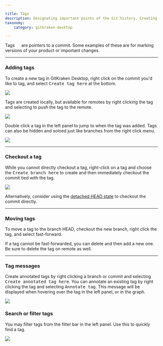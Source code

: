 ```yaml
---

title: Tags
description: Designating important points of the Git history. Creating Tags in GitKraken Desktop on commits is easy with the graph.
taxonomy:
    category: gitkraken-desktop

---
```


Tags <em class='context-menu'><img style='translate:rotate(180deg);height:1em;' src='/wp-content/uploads/gk-tag-icon.svg'></em> are pointers to a commit.  Some examples of these are for marking versions of your product or important changes.

***
### Adding tags

To create a new tag in GitKraken Desktop, right click on the commit you'd like to tag, and select <kbd>Create tag here</kbd> at the bottom.

<img src="/wp-content/uploads/add-tag.png" srcset="/wp-content/uploads/add-tag.png" class="help-center-img img-bordered">


Tags are created locally, but available for remotes by right clicking the tag and selecting to push the tag to the remote.

<img src="/wp-content/uploads/tag-remote.png" srcset="/wp-content/uploads/tag-remote.png" class="help-center-img img-bordered">

Double click a tag in the left panel to jump to when the tag was added.  Tags can also be hidden and soloed just like branches from the right click menu.

<img src="/wp-content/uploads/tag-right.png" srcset="/wp-content/uploads/tag-right.png" class="help-center-img img-bordered">

***

### Checkout a tag

While you cannot directly checkout a tag, right-click on a tag and choose the <kbd>Create branch here</kbd> to create and then immediately checkout the commit tied with the tag.

<img src="/wp-content/uploads/tag-branch.png" srcset="/wp-content/uploads/tag-branch@2x.png" class="help-center-img img-bordered">

Alternatively, consider using the [detached HEAD state](/working-with-commits/detached-head-state/) to checkout the commit directly.

***

### Moving tags
To move a tag to the branch HEAD, checkout the new branch, right click the tag, and select fast-forward.

If a tag cannot be fast-forwarded, you can delete and then add a new one.  Be sure to delete the tag on remote as well.

***

### Tag messages
Create annotated tags by right clicking a branch or commit and selecting <kbd>Create annotated tag here</kbd>. You can annotate an existing tag by right clicking the tag and selecting <kbd>Annotate tag</kbd>. This message will be displayed when hovering over the tag in the left panel, or in the graph.

<img src="/wp-content/uploads/tag-annotation.png" srcset="/wp-content/uploads/tag-annotation.png" class="help-center-img img-bordered">

### Search or filter tags

You may filter tags from the filter bar in the left panel. Use this to quickly find a tag.

<img src="/wp-content/uploads/filter-tags.png" srcset="/wp-content/uploads/filter-tags@2x.png" class="help-center-img img-bordered">